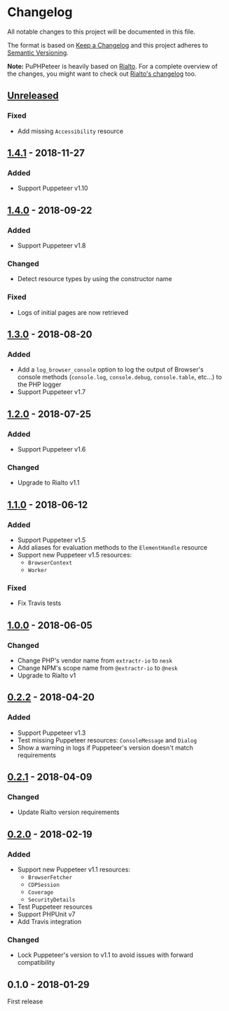# Changelog

All notable changes to this project will be documented in this file.

The format is based on [Keep a Changelog](http://keepachangelog.com/en/1.0.0/)
and this project adheres to [Semantic Versioning](http://semver.org/spec/v2.0.0.html).

**Note:** PuPHPeteer is heavily based on [Rialto](https://github.com/nesk/rialto). For a complete overview of the changes, you might want to check out [Rialto's changelog](https://github.com/nesk/rialto/blob/master/CHANGELOG.md) too.

## [Unreleased]
### Fixed
- Add missing `Accessibility` resource

## [1.4.1] - 2018-11-27
### Added
- Support Puppeteer v1.10

## [1.4.0] - 2018-09-22
### Added
- Support Puppeteer v1.8

### Changed
- Detect resource types by using the constructor name

### Fixed
- Logs of initial pages are now retrieved

## [1.3.0] - 2018-08-20
### Added
- Add a `log_browser_console` option to log the output of Browser's console methods (`console.log`, `console.debug`, `console.table`, etc…) to the PHP logger
- Support Puppeteer v1.7

## [1.2.0] - 2018-07-25
### Added
- Support Puppeteer v1.6

### Changed
- Upgrade to Rialto v1.1

## [1.1.0] - 2018-06-12
### Added
- Support Puppeteer v1.5
- Add aliases for evaluation methods to the `ElementHandle` resource
- Support new Puppeteer v1.5 resources:
    - `BrowserContext`
    - `Worker`

### Fixed
- Fix Travis tests

## [1.0.0] - 2018-06-05
### Changed
- Change PHP's vendor name from `extractr-io` to `nesk`
- Change NPM's scope name from `@extractr-io` to `@nesk`
- Upgrade to Rialto v1

## [0.2.2] - 2018-04-20
### Added
- Support Puppeteer v1.3
- Test missing Puppeteer resources: `ConsoleMessage` and `Dialog`
- Show a warning in logs if Puppeteer's version doesn't match requirements

## [0.2.1] - 2018-04-09
### Changed
- Update Rialto version requirements

## [0.2.0] - 2018-02-19
### Added
- Support new Puppeteer v1.1 resources:
    - `BrowserFetcher`
    - `CDPSession`
    - `Coverage`
    - `SecurityDetails`
- Test Puppeteer resources
- Support PHPUnit v7
- Add Travis integration

### Changed
- Lock Puppeteer's version to v1.1 to avoid issues with forward compatibility

## 0.1.0 - 2018-01-29
First release


[Unreleased]: https://github.com/nesk/puphpeteer/compare/1.4.1...HEAD
[1.4.1]: https://github.com/nesk/puphpeteer/compare/1.4.0...1.4.1
[1.4.0]: https://github.com/nesk/puphpeteer/compare/1.3.0...1.4.0
[1.3.0]: https://github.com/nesk/puphpeteer/compare/1.2.0...1.3.0
[1.2.0]: https://github.com/nesk/puphpeteer/compare/1.1.0...1.2.0
[1.1.0]: https://github.com/nesk/puphpeteer/compare/1.0.0...1.1.0
[1.0.0]: https://github.com/nesk/puphpeteer/compare/0.2.2...1.0.0
[0.2.2]: https://github.com/nesk/puphpeteer/compare/0.2.1...0.2.2
[0.2.1]: https://github.com/nesk/puphpeteer/compare/0.2.0...0.2.1
[0.2.0]: https://github.com/nesk/puphpeteer/compare/0.1.0...0.2.0
